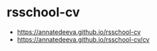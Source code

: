 # rsschool-cv

* https://annatedeeva.github.io/rsschool-cv
* https://annatedeeva.github.io/rsschool-cv/cv
